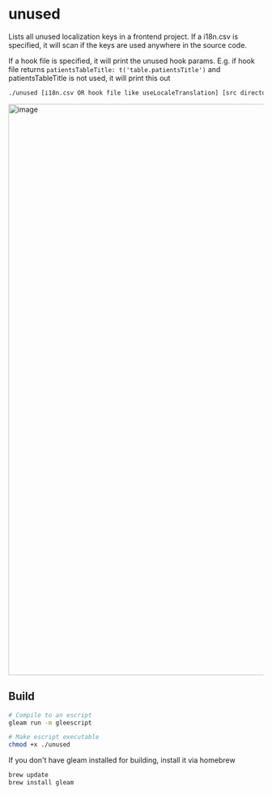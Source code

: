 # unused

Lists all unused localization keys in a frontend project.
If a i18n.csv is specified, it will scan if the keys are used anywhere in the source code.

If a hook file is specified, it will print the unused hook params.
E.g. if hook file returns `patientsTableTitle: t('table.patientsTitle')` and patientsTableTitle is not used, it will print this out

```sh
./unused [i18n.csv OR hook file like useLocaleTranslation] [src directory]
```

<img width="1129" alt="image" src="https://github.com/simonmary-oviva/unused/assets/112623456/08a78163-56ab-4bec-a7ad-4e8c7e46cd5a">


## Build

```sh
# Compile to an escript
gleam run -m gleescript

# Make escript executable
chmod +x ./unused
```

If you don't have gleam installed for building, install it via homebrew

```sh
brew update
brew install gleam
```
